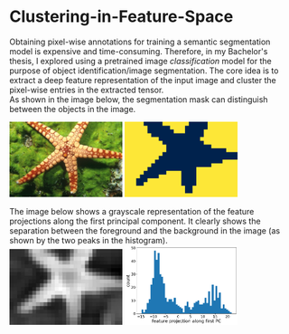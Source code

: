 # Clustering-in-Feature-Space
Obtaining pixel-wise annotations for training a semantic segmentation model is expensive and time-consuming. Therefore, in my Bachelor's thesis, I explored using a pretrained image *classification* model for the purpose of object identification/image segmentation. The core idea is to extract a deep feature representation of the input image and cluster the pixel-wise entries in the extracted tensor.
<br>
As shown in the image below, the segmentation mask can distinguish between the objects in the image.

<img src='starfish.jpg' width=200>  <img src='mask.png' width=200>

The image below shows a grayscale representation of the feature projections along the first principal component. It clearly shows the separation between the foreground and the background in the image (as shown by the two peaks in the histogram).
<br>
<img src='first_principal_component.jpg' width=200>  <img src='histogram.png' width=200>
